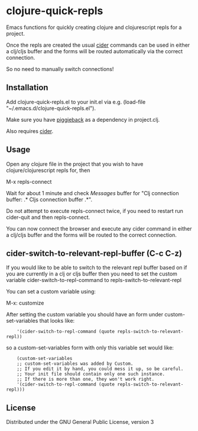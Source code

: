 clojure-quick-repls
===================

Emacs functions for quickly creating clojure and clojurescript repls for a project. 

Once the repls are created the usual [cider](https://github.com/clojure-emacs/cider) commands can be used in either a clj/cljs buffer and the forms will be routed automatically via the correct connection.

So no need to manually switch connections! 

Installation
------------

Add clojure-quick-repls.el to your init.el via e.g. (load-file "~/.emacs.d/clojure-quick-repls.el"). 

Make sure you have [piggieback](https://github.com/cemerick/piggieback) as a dependency in project.clj.

Also requires [cider](https://github.com/clojure-emacs/cider). 


Usage
-----

Open any clojure file in the project that you wish to have clojure/clojurescript repls for, then 

M-x repls-connect

Wait for about 1 minute and check *Messages* buffer for "Clj connection buffer: .\* Cljs connection buffer .\*". 

Do not attempt to execute repls-connect twice, if you need to restart run cider-quit and then repls-connect. 

You can now connect the browser and execute any cider command in either a clj/cljs buffer and the forms will be routed to the correct connection.

cider-switch-to-relevant-repl-buffer (C-c C-z) 
----------------------------------------------

If you would like to be able to switch to the relevant repl buffer based on if you are currently in a clj or cljs buffer then you need to set the custom variable cider-switch-to-repl-command to repls-switch-to-relevant-repl 
 
You can set a custom variable using: 

M-x: customize

After setting the custom variable you should have an form under custom-set-variables that looks like: 

```
    '(cider-switch-to-repl-command (quote repls-switch-to-relevant-repl))
```

so a custom-set-variables form with only this variable set would like: 

```
    (custom-set-variables
    ;; custom-set-variables was added by Custom.
    ;; If you edit it by hand, you could mess it up, so be careful.
    ;; Your init file should contain only one such instance.
    ;; If there is more than one, they won't work right.
    '(cider-switch-to-repl-command (quote repls-switch-to-relevant-repl)))
```

License
-------

Distributed under the GNU General Public License, version 3
